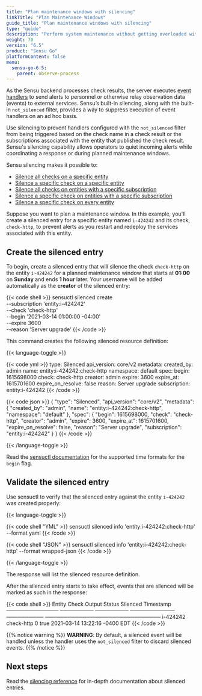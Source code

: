 ```yaml
---
title: "Plan maintenance windows with silencing"
linkTitle: "Plan Maintenance Windows"
guide_title: "Plan maintenance windows with silencing"
type: "guide"
description: "Perform system maintenance without getting overloaded with alerts. Sensu silencing bypasses event handlers during maintenance periods, giving operators the ability to quiet incoming alerts while coordinating their response. Read this guide to use Sensu silencing."
weight: 70
version: "6.5"
product: "Sensu Go"
platformContent: false
menu: 
  sensu-go-6.5:
    parent: observe-process
---
```


As the Sensu backend processes check results, the server executes [event handlers][1] to send alerts to personnel or otherwise relay observation data (events) to external services.
Sensu’s built-in silencing, along with the built-in `not_silenced` filter, provides a way to suppress execution of event handlers on an ad hoc basis.

Use silencing to prevent handlers configured with the `not_silenced` filter from being triggered based on the check name in a check result or the subscriptions associated with the entity that published the check result.
Sensu's silencing capability allows operators to quiet incoming alerts while coordinating a response or during planned maintenance windows.

Sensu silencing makes it possible to:

* [Silence all checks on a specific entity][2]
* [Silence a specific check on a specific entity][3]
* [Silence all checks on entities with a specific subscription][4]
* [Silence a specific check on entities with a specific subscription][5]
* [Silence a specific check on every entity][6]

Suppose you want to plan a maintenance window.
In this example, you'll create a silenced entry for a specific entity named `i-424242` and its check, `check-http`, to prevent alerts as you restart and redeploy the services associated with this entity.

## Create the silenced entry

To begin, create a silenced entry that will silence the check `check-http` on the entity `i-424242` for a planned maintenance window that starts at **01:00** on **Sunday** and ends **1 hour** later.
Your username will be added automatically as the **creator** of the silenced entry:

{{< code shell >}}
sensuctl silenced create \
--subscription 'entity:i-424242' \
--check 'check-http' \
--begin '2021-03-14 01:00:00 -04:00' \
--expire 3600 \
--reason 'Server upgrade'
{{< /code >}}

This command creates the following silenced resource definition:

{{< language-toggle >}}

{{< code yml >}}
type: Silenced
api_version: core/v2
metadata:
  created_by: admin
  name: entity:i-424242:check-http
  namespace: default
spec:
  begin: 1615698000
  check: check-http
  creator: admin
  expire: 3600
  expire_at: 1615701600
  expire_on_resolve: false
  reason: Server upgrade
  subscription: entity:i-424242
{{< /code >}}

{{< code json >}}
{
  "type": "Silenced",
  "api_version": "core/v2",
  "metadata": {
    "created_by": "admin",
    "name": "entity:i-424242:check-http",
    "namespace": "default"
  },
  "spec": {
    "begin": 1615698000,
    "check": "check-http",
    "creator": "admin",
    "expire": 3600,
    "expire_at": 1615701600,
    "expire_on_resolve": false,
    "reason": "Server upgrade",
    "subscription": "entity:i-424242"
  }
}
{{< /code >}}

{{< /language-toggle >}}

Read the [sensuctl documentation][8] for the supported time formats for the `begin` flag.

## Validate the silenced entry

Use sensuctl to verify that the silenced entry against the entity `i-424242` was created properly:

{{< language-toggle >}}

{{< code shell "YML" >}}
sensuctl silenced info 'entity:i-424242:check-http' --format yaml
{{< /code >}}

{{< code shell "JSON" >}}
sensuctl silenced info 'entity:i-424242:check-http' --format wrapped-json
{{< /code >}}

{{< /language-toggle >}}

The response will list the silenced resource definition.


After the silenced entry starts to take effect, events that are silenced will be marked as such in the response:

{{< code shell >}}
   Entity         Check        Output       Status     Silenced          Timestamp
──────────────   ─────────    ─────────   ──────────── ────────── ───────────────────────────────
   i-424242      check-http                    0          true     2021-03-14 13:22:16 -0400 EDT
{{< /code >}}

{{% notice warning %}}
**WARNING**: By default, a silenced event will be handled unless the handler uses the `not_silenced` filter to discard silenced events.
{{% /notice %}}

## Next steps

Read the [silencing reference][7] for in-depth documentation about silenced entries.


[1]: ../handlers/
[2]: ../silencing/#silence-all-checks-on-a-specific-entity
[3]: ../silencing/#silence-a-specific-check-on-a-specific-entity
[4]: ../silencing/#silence-all-checks-on-entities-with-a-specific-subscription
[5]: ../silencing/#silence-a-specific-check-on-entities-with-a-specific-subscription
[6]: ../silencing/#silence-a-specific-check-on-every-entity
[7]: ../silencing/
[8]: ../../../sensuctl/create-manage-resources/#time-formats
